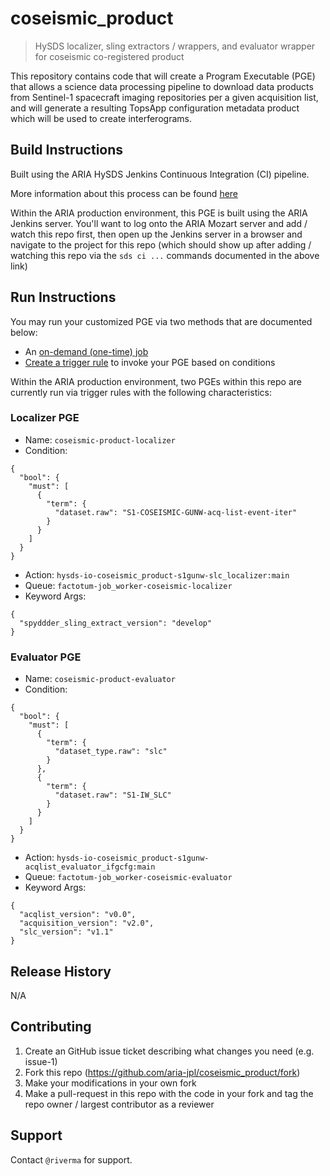 # coseismic_product
> HySDS localizer, sling extractors / wrappers, and evaluator wrapper for coseismic co-registered product

This repository contains code that will create a Program Executable (PGE) that allows a science data processing pipeline to download data products from Sentinel-1 spacecraft imaging repositories per a given acquisition list, and will generate a resulting TopsApp
configuration metadata product which will be used to create interferograms.

## Build Instructions

Built using the ARIA HySDS Jenkins Continuous Integration (CI) pipeline.

More information about this process can be found [here](https://hysds-core.atlassian.net/wiki/spaces/HYS/pages/455114757/Deploy+PGE+s+onto+Cluster)

Within the ARIA production environment, this PGE is built using the ARIA Jenkins server. You'll want to log onto the ARIA Mozart server and add / watch this repo first, then open up the Jenkins server in a browser and navigate to the project for this repo (which should show up after adding / watching this repo via the `sds ci ...` commands documented in the above link)

## Run Instructions

You may run your customized PGE via two methods that are documented below:
- An [on-demand (one-time) job](https://hysds-core.atlassian.net/wiki/spaces/HYS/pages/378601499/Submit+an+On-Demand+Job+in+Facet+Search)
- [Create a trigger rule](https://hysds-core.atlassian.net/wiki/spaces/HYS/pages/442728660/Create+Edit+Delete+Trigger+Rules) to invoke your PGE based on conditions

Within the ARIA production environment, two PGEs within this repo are currently run via trigger rules with the following characteristics:

### Localizer PGE

- Name: `coseismic-product-localizer`
- Condition:
```
{
  "bool": {
    "must": [
      {
        "term": {
          "dataset.raw": "S1-COSEISMIC-GUNW-acq-list-event-iter"
        }
      }
    ]
  }
}
```
- Action: `hysds-io-coseismic_product-s1gunw-slc_localizer:main`
- Queue: `factotum-job_worker-coseismic-localizer`
- Keyword Args:
```
{
  "spyddder_sling_extract_version": "develop"
}
```

### Evaluator PGE

- Name: `coseismic-product-evaluator`
- Condition:
```
{
  "bool": {
    "must": [
      {
        "term": {
          "dataset_type.raw": "slc"
        }
      },
      {
        "term": {
          "dataset.raw": "S1-IW_SLC"
        }
      }
    ]
  }
}
```
- Action: `hysds-io-coseismic_product-s1gunw-acqlist_evaluator_ifgcfg:main`
- Queue: `factotum-job_worker-coseismic-evaluator`
- Keyword Args:
```
{
  "acqlist_version": "v0.0",
  "acquisition_version": "v2.0",
  "slc_version": "v1.1"
}
```

## Release History

N/A

## Contributing

1. Create an GitHub issue ticket describing what changes you need (e.g. issue-1)
2. Fork this repo (<https://github.com/aria-jpl/coseismic_product/fork>)
3. Make your modifications in your own fork
4. Make a pull-request in this repo with the code in your fork and tag the repo owner / largest contributor as a reviewer

## Support

Contact `@riverma` for support.
